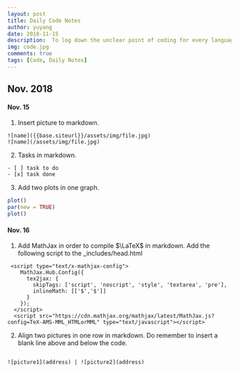 ```yaml
---
layout: post
title: Daily Code Notes
author: yuyang
date: 2018-11-15
description:  To log down the unclear point of coding for every language used.
img: code.jpg
comments: true
tags: [Code, Daily Notes]
---
```


## Nov. 2018

#### Nov. 15
1. Insert picture to markdown.
~~~~
![name]({{base.siteurl}}/assets/img/file.jpg)
![name](/assets/img/file.jpg)
~~~~

2. Tasks in markdown.
```
- [ ] task to do
- [x] task done
```

3. Add two plots in one graph.
``` r
plot()
par(new = TRUE)
plot()
```

#### Nov. 16
1. Add MathJax in order to compile $\LaTeX$ in markdown. Add the following script to the _includes/head.html
```
 <script type="text/x-mathjax-config">
    MathJax.Hub.Config({
      tex2jax: {
        skipTags: ['script', 'noscript', 'style', 'textarea', 'pre'],
        inlineMath: [['$','$']]
      }
    });
  </script>
  <script src="https://cdn.mathjax.org/mathjax/latest/MathJax.js?config=TeX-AMS-MML_HTMLorMML" type="text/javascript"></script> 
```

2. Align two pictures in one row in markdown. Do remember to insert a blank line above and below the code.
```

![picture1](address) | ![picture2](address)

```